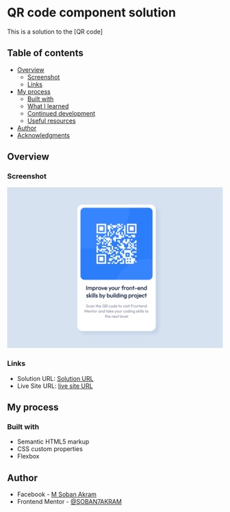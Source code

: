 # QR code component solution

This is a solution to the [QR code]

## Table of contents

- [Overview](#overview)
  - [Screenshot](#screenshot)
  - [Links](#links)
- [My process](#my-process)
  - [Built with](#built-with)
  - [What I learned](#what-i-learned)
  - [Continued development](#continued-development)
  - [Useful resources](#useful-resources)
- [Author](#author)
- [Acknowledgments](#acknowledgments)

## Overview

### Screenshot
![Alt text](design/design.png)

### Links

- Solution URL: [Solution URL](https://github.com/SOBAN7AKRAM/QR-Code)
- Live Site URL: [live site URL](https://soban7akram.github.io/QR-Code/)

## My process

### Built with

- Semantic HTML5 markup
- CSS custom properties
- Flexbox

## Author

- Facebook - [M Soban Akram](https://www.facebook.com/msnbanch.soban?mibextid=ZbWKwL)
- Frontend Mentor - [@SOBAN7AKRAM](https://www.frontendmentor.io/profile/SOBAN7AKRAM)

